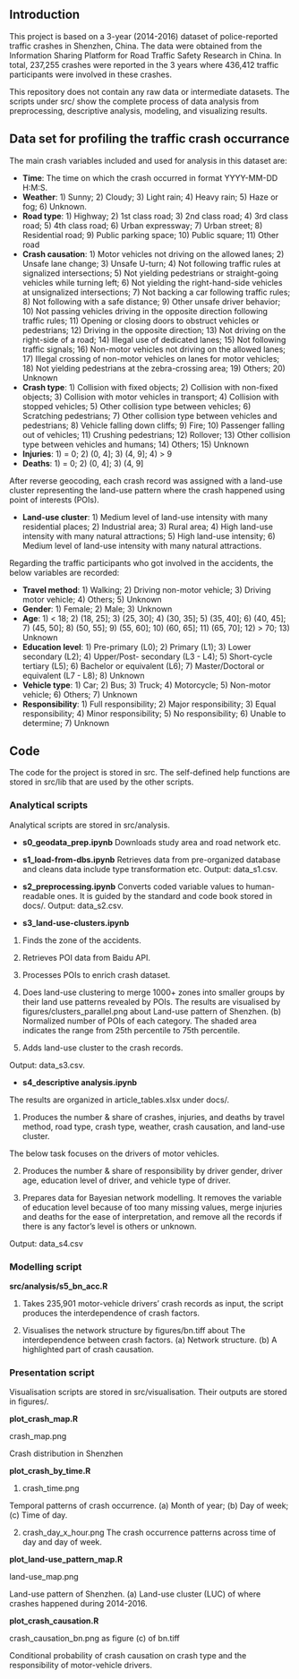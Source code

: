 ## Introduction

This project is based on a 3-year (2014-2016) dataset of police-reported traffic crashes in Shenzhen, China. The data were
obtained from the Information Sharing Platform for Road Traffic Safety Research in China. In total, 237,255 crashes were reported in the 3 years where 436,412 traffic participants were involved in these crashes.

This repository does not contain any raw data or intermediate datasets. The scripts under src/ show the complete process of data analysis from preprocessing, descriptive analysis, modeling, and visualizing results.


## Data set for profiling the traffic crash occurrance

The main crash variables included and used for analysis in this dataset are:
* **Time**: The time on which the crash occurred in format YYYY-MM-DD H:M:S.
* **Weather**: 1) Sunny; 2) Cloudy; 3) Light rain; 4) Heavy rain; 5) Haze or fog; 6) Unknown.
* **Road type**: 1) Highway; 2) 1st class road; 3) 2nd class road; 4) 3rd class road; 5) 4th class road; 6) Urban expressway; 7) Urban street; 8) Residential road; 9) Public parking space; 10) Public square; 11) Other road
* **Crash causation**: 1) Motor vehicles not driving on the allowed lanes; 2) Unsafe lane change; 3) Unsafe U-turn; 4) Not following traffic rules at signalized intersections; 5) Not yielding pedestrians or straight-going vehicles while turning left; 6) Not yielding the right-hand-side vehicles at unsignalized intersections; 7) Not backing a car following traffic rules; 8) Not following with a safe distance; 9) Other unsafe driver behavior; 10) Not passing vehicles driving in the opposite direction following traffic rules; 11) Opening or closing doors to obstruct vehicles or pedestrians; 12) Driving in the opposite direction; 13) Not driving on the right-side of a road; 14) Illegal use of dedicated lanes; 15) Not following traffic signals; 16) Non-motor vehicles not driving on the allowed lanes; 17) Illegal crossing of non-motor vehicles on lanes for motor vehicles; 18) Not yielding pedestrians at the zebra-crossing area; 19) Others; 20) Unknown
* **Crash type**: 1) Collision with fixed objects; 2) Collision with non-fixed objects; 3) Collision with motor vehicles in transport; 4) Collision with stopped vehicles; 5) Other collision type between vehicles; 6) Scratching pedestrians; 7) Other collision type between vehicles and pedestrians; 8) Vehicle falling down cliffs; 9) Fire; 10) Passenger falling out of vehicles; 11) Crushing pedestrians; 12) Rollover; 13) Other collision type between vehicles and humans; 14) Others; 15) Unknown
* **Injuries**: 1) = 0; 2) (0, 4]; 3) (4, 9]; 4) > 9
* **Deaths**: 1) = 0; 2) (0, 4]; 3) (4, 9]

After reverse geocoding, each crash record was assigned with a land-use cluster representing the land-use pattern where the crash happened using point of interests (POIs).
* **Land-use cluster**: 1) Medium level of land-use intensity with many residential places; 2) Industrial area; 3) Rural area; 4) High land-use intensity with many natural attractions; 5) High land-use intensity; 6) Medium level of land-use intensity with many natural attractions.


Regarding the traffic participants who got involved in the accidents, the below variables are recorded:
* **Travel method**: 1) Walking; 2) Driving non-motor vehicle; 3) Driving motor vehicle; 4) Others; 5) Unknown
* **Gender**: 1) Female; 2) Male; 3) Unknown
* **Age**: 1) < 18; 2) (18, 25]; 3) (25, 30]; 4) (30, 35]; 5) (35, 40]; 6) (40, 45]; 7) (45, 50]; 8) (50, 55]; 9) (55, 60]; 10) (60, 65]; 11) (65, 70]; 12) > 70; 13) Unknown
* **Education level**: 1) Pre-primary (L0); 2) Primary (L1); 3) Lower secondary (L2); 4) Upper/Post- secondary (L3 - L4); 5) Short-cycle tertiary (L5); 6) Bachelor or equivalent (L6); 7) Master/Doctoral or equivalent (L7 - L8); 8) Unknown
* **Vehicle type**: 1) Car; 2) Bus; 3) Truck; 4) Motorcycle; 5) Non-motor vehicle; 6) Others; 7) Unknown
* **Responsibility**: 1) Full responsibility; 2) Major responsibility; 3) Equal responsibility; 4) Minor responsibility; 5) No responsibility; 6) Unable to determine; 7) Unknown


## Code
The code for the project is stored in src. The self-defined help functions are stored in src/lib that are used by the other scripts.

### Analytical scripts
Analytical scripts are stored in src/analysis.
* **s0_geodata_prep.ipynb**
Downloads study area and road network etc.

* **s1_load-from-dbs.ipynb**
Retrieves data from pre-organized database and cleans data include type transformation etc. Output: data_s1.csv.

* **s2_preprocessing.ipynb**
Converts coded variable values to human-readable ones. It is guided by the standard and code book stored in docs/. Output: data_s2.csv.

* **s3_land-use-clusters.ipynb**
1. Finds the zone of the accidents. 

2. Retrieves POI data from Baidu API.

3. Processes POIs to enrich crash dataset.

4. Does land-use clustering to merge 1000+ zones into smaller groups by their land use patterns revealed by POIs. The results are visualised by figures/clusters_parallel.png about Land-use pattern of Shenzhen. (b) Normalized number of POIs of each category. The shaded area indicates the range from 25th percentile to 75th percentile. 

5. Adds land-use cluster to the crash records.

Output: data_s3.csv.

* **s4_descriptive analysis.ipynb**

The results are organized in article_tables.xlsx under docs/.

1. Produces the number & share of crashes, injuries, and deaths by travel method, road type, crash type, weather, crash causation, and land-use cluster.

The below task focuses on the drivers of motor vehicles.

2. Produces the number & share of responsibility by driver gender, driver age, education level of driver, and vehicle type of driver.

3. Prepares data for Bayesian network modelling. It removes the variable of education level because of too many missing values, merge injuries and deaths for the ease of interpretation, and remove all the records if there is any factor’s level is others or unknown.

Output: data_s4.csv

### Modelling script
**src/analysis/s5_bn_acc.R**

1. Takes 235,901 motor-vehicle drivers’ crash records as input, the script produces the interdependence of crash factors.

2. Visualises the network structure by figures/bn.tiff about The interdependence between crash factors. (a) Network structure. (b) A highlighted part of crash causation. 


### Presentation script
Visualisation scripts are stored in src/visualisation. Their outputs are stored in figures/.

**plot_crash_map.R**

crash_map.png

Crash distribution in Shenzhen 

**plot_crash_by_time.R**

1. crash_time.png

Temporal patterns of crash occurrence. (a) Month of year; (b) Day of week; (c) Time of day.

2. crash_day_x_hour.png
The crash occurrence patterns across time of day and day of week.

**plot_land-use_pattern_map.R**

land-use_map.png

Land-use pattern of Shenzhen. (a) Land-use cluster (LUC) of where crashes happened during 2014-2016.

**plot_crash_causation.R**

crash_causation_bn.png as figure (c) of bn.tiff

Conditional probability of crash causation on crash type and the responsibility of motor-vehicle drivers.
